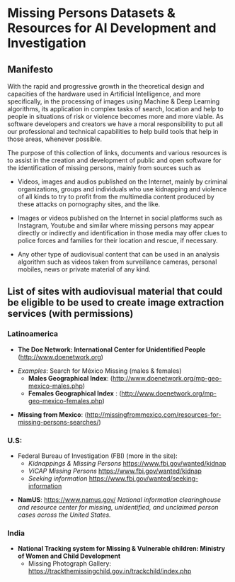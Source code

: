 # Missing Persons Datasets & Resources for AI Development and Investigation

## Manifesto
With the rapid and progressive growth in the theoretical design and capacities of the hardware used in Artificial Intelligence, and more specifically, in the processing of images using Machine & Deep Learning algorithms, its application in complex tasks of search, location and help to people in situations of risk or violence becomes more and more viable. As software developers and creators we have a moral responsibility to put all our professional and technical capabilities to help build tools that help in those areas, whenever possible.

The purpose of this collection of links, documents and various resources is to assist in the creation and development of public and open software for the identification of missing persons, mainly from sources such as
 
 - Videos, images and audios published on the Internet, mainly by criminal organizations, groups and individuals who use kidnapping and violence of all kinds to try to profit from the multimedia content produced by these attacks on pornography sites, and the like.
 
 - Images or videos published on the Internet in social platforms such as Instagram, Youtube and similar where missing persons may appear directly or indirectly and identification in those media may offer clues to police forces and families for their location and rescue, if necessary.
 
 - Any other type of audiovisual content that can be used in an analysis algorithm such as videos taken from surveillance cameras, personal mobiles, news or private material of any kind.
 
 ## List of sites with audiovisual material that could be eligible to be used to create image extraction services (with permissions)
 
 ### Latinoamerica
* __The Doe Network: International Center for Unidentified People__ (http://www.doenetwork.org)
 - *Examples*: Search for México Missing (males & females)
    - __Males Geographical Index__: (http://www.doenetwork.org/mp-geo-mexico-males.php)
    - __Females Geographical Index__ : (http://www.doenetwork.org/mp-geo-mexico-females.php)
    
 * __Missing from Mexico__: (http://missingfrommexico.com/resources-for-missing-persons-searches/)
  
 ### U.S:
 - Federal Bureau of Investigation (FBI) (more in the site):
    - *Kidnappings & Missing Persons*  https://www.fbi.gov/wanted/kidnap
    - *ViCAP Missing Persons* https://www.fbi.gov/wanted/kidnap
    - *Seeking information* https://www.fbi.gov/wanted/seeking-information

* __NamUS__:  https://www.namus.gov/  *National information clearinghouse and resource center for missing, unidentified, and unclaimed person cases across the United States.*

### India

* __National Tracking system for Missing & Vulnerable children: Ministry of Women and Child Development__
   - Missing Photograph Gallery: https://trackthemissingchild.gov.in/trackchild/index.php
